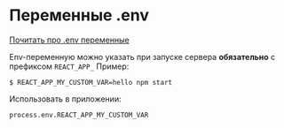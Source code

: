 # Переменные .env
[Почитать про .env переменные](https://create-react-app.dev/docs/adding-custom-environment-variables/)

Env-переменную можно указать при запуске сервера __обязательно__ с префиксом `REACT_APP_`
Пример:
```
$ REACT_APP_MY_CUSTOM_VAR=hello npm start
```
Использовать в приложении:
```
process.env.REACT_APP_MY_CUSTOM_VAR
```
